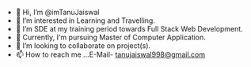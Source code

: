 - 👋 Hi, I’m @imTanuJaiswal
- 👀 I’m interested in Learning and Travelling.
- 🌱 I’m SDE at my training period towards Full Stack Web Development. 
- 🌱 Currently, I'm pursuing Master of Computer Application.
- 💞️ I’m looking to collaborate on project(s).
- 📫 How to reach me ...E-Mail- tanujaiswal998@gmail.com

<!---
imTanuJaiswal/imTanuJaiswal is a ✨ special ✨ repository because its `README.md` (this file) appears on your GitHub profile.
You can click the Preview link to take a look at your changes.
--->
